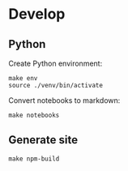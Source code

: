 # Develop

## Python

Create Python environment:

```
make env
source ./venv/bin/activate
```

Convert notebooks to markdown:

```
make notebooks
```

## Generate site

```
make npm-build
```
